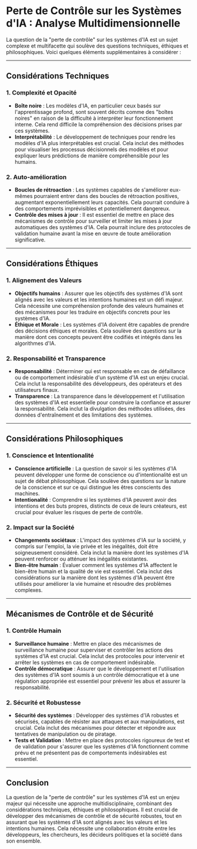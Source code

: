 # Perte de Contrôle sur les Systèmes d'IA : Analyse Multidimensionnelle

La question de la "perte de contrôle" sur les systèmes d'IA est un sujet complexe et multifacette qui soulève des questions techniques, éthiques et philosophiques. Voici quelques éléments supplémentaires à considérer :

---

## Considérations Techniques

### 1. Complexité et Opacité

- **Boîte noire** : Les modèles d'IA, en particulier ceux basés sur l'apprentissage profond, sont souvent décrits comme des "boîtes noires" en raison de la difficulté à interpréter leur fonctionnement interne. Cela rend difficile la compréhension des décisions prises par ces systèmes.
- **Interprétabilité** : Le développement de techniques pour rendre les modèles d'IA plus interprétables est crucial. Cela inclut des méthodes pour visualiser les processus décisionnels des modèles et pour expliquer leurs prédictions de manière compréhensible pour les humains.

### 2. Auto-amélioration

- **Boucles de rétroaction** : Les systèmes capables de s'améliorer eux-mêmes pourraient entrer dans des boucles de rétroaction positives, augmentant exponentiellement leurs capacités. Cela pourrait conduire à des comportements imprévisibles et potentiellement dangereux.
- **Contrôle des mises à jour** : Il est essentiel de mettre en place des mécanismes de contrôle pour surveiller et limiter les mises à jour automatiques des systèmes d'IA. Cela pourrait inclure des protocoles de validation humaine avant la mise en œuvre de toute amélioration significative.

---

## Considérations Éthiques

### 1. Alignement des Valeurs

- **Objectifs humains** : Assurer que les objectifs des systèmes d'IA sont alignés avec les valeurs et les intentions humaines est un défi majeur. Cela nécessite une compréhension profonde des valeurs humaines et des mécanismes pour les traduire en objectifs concrets pour les systèmes d'IA.
- **Éthique et Morale** : Les systèmes d'IA doivent être capables de prendre des décisions éthiques et morales. Cela soulève des questions sur la manière dont ces concepts peuvent être codifiés et intégrés dans les algorithmes d'IA.

### 2. Responsabilité et Transparence

- **Responsabilité** : Déterminer qui est responsable en cas de défaillance ou de comportement indésirable d'un système d'IA est un enjeu crucial. Cela inclut la responsabilité des développeurs, des opérateurs et des utilisateurs finaux.
- **Transparence** : La transparence dans le développement et l'utilisation des systèmes d'IA est essentielle pour construire la confiance et assurer la responsabilité. Cela inclut la divulgation des méthodes utilisées, des données d'entraînement et des limitations des systèmes.

---

## Considérations Philosophiques

### 1. Conscience et Intentionalité

- **Conscience artificielle** : La question de savoir si les systèmes d'IA peuvent développer une forme de conscience ou d'intentionalité est un sujet de débat philosophique. Cela soulève des questions sur la nature de la conscience et sur ce qui distingue les êtres conscients des machines.
- **Intentionalité** : Comprendre si les systèmes d'IA peuvent avoir des intentions et des buts propres, distincts de ceux de leurs créateurs, est crucial pour évaluer les risques de perte de contrôle.

### 2. Impact sur la Société

- **Changements sociétaux** : L'impact des systèmes d'IA sur la société, y compris sur l'emploi, la vie privée et les inégalités, doit être soigneusement considéré. Cela inclut la manière dont les systèmes d'IA peuvent renforcer ou atténuer les inégalités existantes.
- **Bien-être humain** : Évaluer comment les systèmes d'IA affectent le bien-être humain et la qualité de vie est essentiel. Cela inclut des considérations sur la manière dont les systèmes d'IA peuvent être utilisés pour améliorer la vie humaine et résoudre des problèmes complexes.

---

## Mécanismes de Contrôle et de Sécurité

### 1. Contrôle Humain

- **Surveillance humaine** : Mettre en place des mécanismes de surveillance humaine pour superviser et contrôler les actions des systèmes d'IA est crucial. Cela inclut des protocoles pour intervenir et arrêter les systèmes en cas de comportement indésirable.
- **Contrôle démocratique** : Assurer que le développement et l'utilisation des systèmes d'IA sont soumis à un contrôle démocratique et à une régulation appropriée est essentiel pour prévenir les abus et assurer la responsabilité.

### 2. Sécurité et Robustesse

- **Sécurité des systèmes** : Développer des systèmes d'IA robustes et sécurisés, capables de résister aux attaques et aux manipulations, est crucial. Cela inclut des mécanismes pour détecter et répondre aux tentatives de manipulation ou de piratage.
- **Tests et Validation** : Mettre en place des protocoles rigoureux de test et de validation pour s'assurer que les systèmes d'IA fonctionnent comme prévu et ne présentent pas de comportements indésirables est essentiel.

---

## Conclusion

La question de la "perte de contrôle" sur les systèmes d'IA est un enjeu majeur qui nécessite une approche multidisciplinaire, combinant des considérations techniques, éthiques et philosophiques. Il est crucial de développer des mécanismes de contrôle et de sécurité robustes, tout en assurant que les systèmes d'IA sont alignés avec les valeurs et les intentions humaines. Cela nécessite une collaboration étroite entre les développeurs, les chercheurs, les décideurs politiques et la société dans son ensemble.
